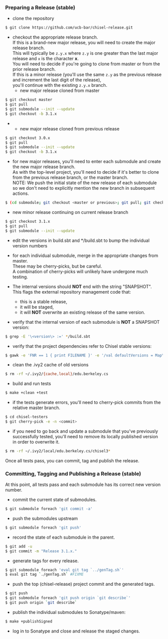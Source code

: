 ### Preparing a Release (stable)
- clone the repository
```bash
$ git clone https://github.com/ucb-bar/chisel-release.git
```
- checkout the appropriate release branch. \
If this is a brand-new major release, you will need to create the major release branch. \
This will typically be `z.y.x` where `z.y` is one greater than the last major release and `x` is the character **x**. \
You will need to decide if you're going to clone from master or from the prior release branch. \
If this is a minor release (you'll use the same `z.y` as the previous release and increment the last digit of the release), \
you'll continue with the existing `z.y.x` branch.
  - new major release cloned from master
```bash
$ git checkout master
$ git pull
$ git submodule --init --update
$ git checkout -b 3.1.x
```
-
  - new major release cloned from previous release
```bash
$ git checkout 3.0.x
$ git pull
$ git submodule --init --update
$ git checkout -b 3.1.x
```
  - for new major releases, you'll need to enter each submodule and create the new major release branch. \
As with the top-level project, you'll need to decide if it's better to clone from the previous release branch, or the master branch. \
NOTE: We push the initial state of the new release of each submodule so we don't need to explicitly mention the new branch in subsequent actions.
```bash
$ (cd submodule; git checkout <master or previous>; git pull; git checkout -b <new release>; git push --set-upstream origin <new release>)
```
  - new minor release continuing on current release branch
```bash
$ git checkout 3.1.x
$ git pull
$ git submodule --init --update
```
- edit the versions in build.sbt and */build.sbt to bump the individual version numbers
- for each individual submodule, merge in the appropriate changes from master. \
These may be cherry-picks, but be careful. \
A combination of cherry-picks will unlikely have undergone much testing.
- The internal versions should **NOT** end with the string "SNAPSHOT". \
This flags the external repository management code that:
  - this is a stable release,
  - it will be staged,
  - it will **NOT** overwrite an existing release of the same version.

- verify that the internal version of each submodule is **NOT** a SNAPSHOT version:
```bash
$ grep -E '\<version\> :=' */build.sbt
```
- verify that the project dependencies refer to Chisel stable versions:
```bash
$ gawk -e 'FNR == 1 { print FILENAME }' -e '/val defaultVersions = Map\(/,/\)/' */build.sbt
```

- clean the .ivy2 cache of old versions
```bash
$ rm -rf ~/.ivy2/{cache,local}/edu.berkeley.cs
```

- build and run tests
```bash
$ make +clean +test
```
- if the tests generate errors, you'll need to cherry-pick commits from the relative master branch.
```bash
$ cd chisel-testers
$ git cherry-pick -e -n <commit>
```
- if you need to go back and update a submodule that you've previously successfully tested,
you'll need to remove its locally published version in order to overwrite it.
```bash
$ rm -rf ~/.ivy2/local/edu.berkeley.cs/chisel3*
```

Once all tests pass, you can commit, tag and publish the release.

### Committing, Tagging and Publishing a Release (stable)
At this point, all tests pass and each submodule has its correct new version number.
- commit the current state of submodules.
```bash
$ git submodule foreach 'git commit -a'
```
- push the submodules upstream
```bash
$ git submodule foreach 'git push'
```
- record the state of each submodule in the parent.
```bash
$ git add -u
$ git commit -m "Release 3.1.x."
```

- generate tags for every release.
```bash
$ git submodule foreach 'eval git tag `../genTag.sh`'
$ eval git tag `./genTag.sh` #FIXME
```

- push the top (chisel-release) project commit and the generated tags.
```bash
$ git push
$ git submodule foreach 'git push origin `git describe`'
$ git push origin `git describe`
```
- publish the individual submodules to Sonatype/maven:
```bash
$ make +publishSigned
```
- log in to Sonatype and close and release the staged changes.
